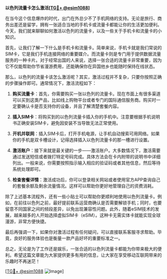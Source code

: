 **以色列流量卡怎么激活[[TG💪+ @esim1088](https://t.me/s/esim1088)]**

在当今这个信息爆炸的时代，出门在外总少不了手机网络的支持。无论是旅行、商务出差还是留学，拥有一张适合当地的手机卡或流量卡都能让你的生活更加便利。今天，我们就来聊聊如何激活以色列的流量卡，以及一些关于手机卡和流量卡的小知识。

首先，让我们了解一下什么是手机卡和流量卡。简单来说，手机卡就是我们常说的SIM卡，它是我们手机连接网络的重要媒介。而流量卡则是专门用于提供数据流量服务的一种卡片。对于经常出国的人来说，选择一张合适的流量卡非常重要，因为它不仅能帮助你节省漫游费用，还能确保你在异国他乡也能随时保持在线状态。

那么，以色列的流量卡该怎么激活呢？其实，激活过程并不复杂，只要你按照正确的步骤操作即可。通常情况下，激活流程如下：

1. **购买流量卡**：首先，你需要购买一张以色列的流量卡。现在市面上有很多渠道可以买到这类产品，比如线上购物平台或者专门的国际通信服务商。购买时一定要确认卡是否支持你的设备，并且了解清楚套餐内容。

2. **插入SIM卡**：将购买到的以色列流量卡插入你的手机中。注意要根据手机说明书正确安装SIM卡，避免因安装不当导致无法正常使用。

3. **开机并联网**：插入SIM卡后，打开手机电源，让手机自动搜索可用网络。如果你的手机是双卡槽设计，记得选择插入以色列流量卡的那一槽进行设置。

4. **激活账户**：接下来就是最关键的一步——激活账户。大多数情况下，激活需要通过发送短信或者拨打特定号码完成。具体方法会在卡内附带的说明书中详细列出。一般来说，你需要按照指示输入相应的验证码或者其他信息，然后等待系统处理即可。

5. **检查套餐详情**：激活成功后，你可以登录相关网站或者使用官方APP查询自己的套餐余额及剩余流量情况。这样可以帮助你更好地管理自己的资费消耗。

除了上述基本流程外，还有一些小贴士可以帮助你更顺利地使用以色列流量卡。例如，在前往以色列之前，最好提前联系运营商确认是否需要解锁手机；同时，也要留意不同国家之间的频段差异，以免出现兼容性问题。此外，随着eSIM技术的发展，越来越多的人开始选择虚拟SIM卡（eSIM）。这种卡无需实体卡就能实现全球漫游，非常方便快捷。

最后再强调一下，如果你对激活过程有任何疑问，可以直接联系客服寻求帮助。毕竟，良好的服务体验也是衡量一款产品好坏的重要标准之一。

总之，无论是为了工作还是娱乐，一张合适的以色列流量卡都能为你带来极大的便利。希望这篇文章能为大家提供更多有用的信息，让大家在享受移动互联网带来的乐趣时不再迷茫！

[[TG💪+ @esim1088](https://t.me/s/esim1088) ![Image](https://i.postimg.cc/4NQfJmqS/Snipaste-2025-05-13-00-14-12.png)]